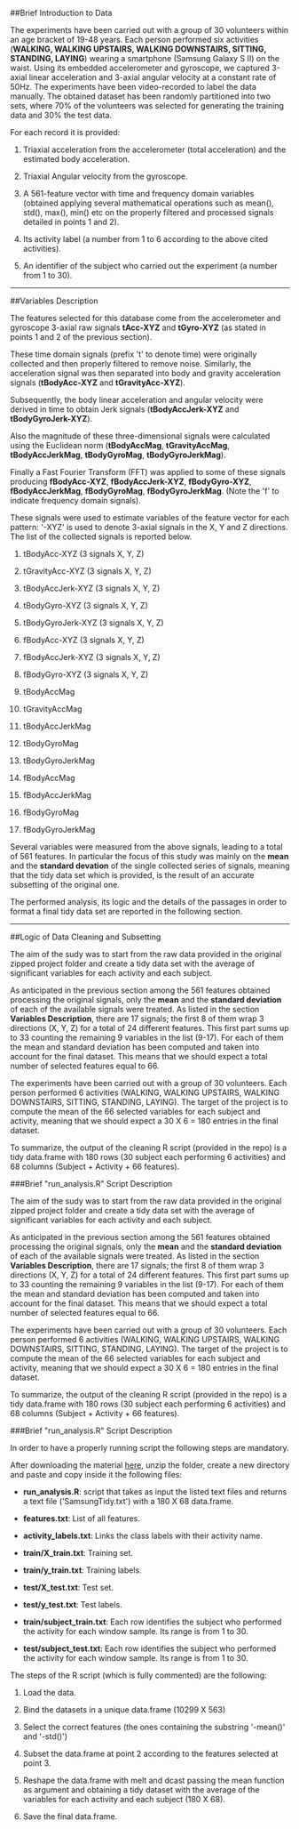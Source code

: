 ##Brief Introduction to Data

The experiments have been carried out with a group of 30 volunteers within an age bracket of 19-48 years. Each person performed six activities (**WALKING, WALKING UPSTAIRS, WALKING DOWNSTAIRS, SITTING, STANDING, LAYING**) wearing a smartphone (Samsung Galaxy S II) on the waist. Using its embedded accelerometer and gyroscope, we captured 3-axial linear acceleration and 3-axial angular velocity at a constant rate of 50Hz. The experiments have been video-recorded to label the data manually. The obtained dataset has been randomly partitioned into two sets, where 70% of the volunteers was selected for generating the training data and 30% the test data. 

For each record it is provided:

1. Triaxial acceleration from the accelerometer (total acceleration) and the estimated body acceleration.

2. Triaxial Angular velocity from the gyroscope. 

3. A 561-feature vector with time and frequency domain variables (obtained applying several mathematical operations such as mean(), std(), max(), min() etc on the properly filtered and processed signals detailed in points 1 and 2). 

4. Its activity label (a number from 1 to 6 according to the above cited activities). 

5. An identifier of the subject who carried out the experiment (a number from 1 to 30).

***

##Variables Description

The features selected for this database come from the accelerometer and gyroscope 3-axial raw signals **tAcc-XYZ** and **tGyro-XYZ** (as stated in points 1 and 2 of the previous section). 

These time domain signals (prefix 't' to denote time) were originally collected and then properly filtered to remove noise. Similarly, the acceleration signal was then separated into body and gravity acceleration signals (**tBodyAcc-XYZ** and **tGravityAcc-XYZ**). 

Subsequently, the body linear acceleration and angular velocity were derived in time to obtain Jerk signals (**tBodyAccJerk-XYZ** and **tBodyGyroJerk-XYZ**). 

Also the magnitude of these three-dimensional signals were calculated using the Euclidean norm (**tBodyAccMag**, **tGravityAccMag**, **tBodyAccJerkMag**, **tBodyGyroMag**, **tBodyGyroJerkMag**). 

Finally a Fast Fourier Transform (FFT) was applied to some of these signals producing **fBodyAcc-XYZ**, **fBodyAccJerk-XYZ**, **fBodyGyro-XYZ**, **fBodyAccJerkMag**, **fBodyGyroMag**, **fBodyGyroJerkMag**. (Note the 'f' to indicate frequency domain signals). 

These signals were used to estimate variables of the feature vector for each pattern: '-XYZ' is used to denote 3-axial signals in the X, Y and Z directions. The list of the collected signals is reported below.

1. tBodyAcc-XYZ (3 signals X, Y, Z)


2. tGravityAcc-XYZ (3 signals X, Y, Z)


3. tBodyAccJerk-XYZ (3 signals X, Y, Z)


4. tBodyGyro-XYZ (3 signals X, Y, Z)


5. tBodyGyroJerk-XYZ (3 signals X, Y, Z)


6. fBodyAcc-XYZ (3 signals X, Y, Z)


7. fBodyAccJerk-XYZ (3 signals X, Y, Z)


8. fBodyGyro-XYZ (3 signals X, Y, Z)


9. tBodyAccMag 


10. tGravityAccMag


11. tBodyAccJerkMag


12. tBodyGyroMag


13. tBodyGyroJerkMag


14. fBodyAccMag


15. fBodyAccJerkMag


16. fBodyGyroMag


17. fBodyGyroJerkMag

Several variables were measured from the above signals, leading to a total of 561 features. In particular the focus of this study was mainly on the **mean** and the **standard devation** of the single collected series of signals, meaning that the tidy data set which is provided, is the result of an accurate subsetting of the original one.

The performed analysis, its logic and the details of the passages in order to format a final tidy data set are reported in the following section.

***

##Logic of Data Cleaning and Subsetting

The aim of the sudy was to start from the raw data provided in the original zipped project folder and create a tidy data set with the average of significant variables for each activity and each subject.

As anticipated in the previous section among the 561 features obtained processing the original signals, only the **mean** and the **standard deviation** of each of the available signals were treated. As listed in the section **Variables Description**, there are 17 signals; the first 8 of them wrap 3 directions (X, Y, Z) for a total of 24 different features. This first part sums up to 33 counting the remaining 9 variables in the list (9-17). For each of them the mean and standard deviation has been computed and taken into account for the final dataset. This means that we should expect a total number of selected features equal to 66.

The experiments have been carried out with a group of 30 volunteers. Each person performed 6 activities (WALKING, WALKING UPSTAIRS, WALKING DOWNSTAIRS, SITTING, STANDING, LAYING). The target of the project is to compute the mean of the 66 selected variables for each subject and activity, meaning that we should expect a 30 X 6 = 180 entries in the final dataset.

To summarize, the output of the cleaning R script (provided in the repo) is a tidy data.frame with 180 rows (30 subject each performing 6 activities) and 68 columns (Subject + Activity + 66 features).

###Brief "run_analysis.R" Script Description

The aim of the sudy was to start from the raw data provided in the original zipped project folder and create a tidy data set with the average of significant variables for each activity and each subject.

As anticipated in the previous section among the 561 features obtained processing the original signals, only the **mean** and the **standard deviation** of each of the available signals were treated. As listed in the section **Variables Description**, there are 17 signals; the first 8 of them wrap 3 directions (X, Y, Z) for a total of 24 different features. This first part sums up to 33 counting the remaining 9 variables in the list (9-17). For each of them the mean and standard deviation has been computed and taken into account for the final dataset. This means that we should expect a total number of selected features equal to 66.

The experiments have been carried out with a group of 30 volunteers. Each person performed 6 activities (WALKING, WALKING UPSTAIRS, WALKING DOWNSTAIRS, SITTING, STANDING, LAYING). The target of the project is to compute the mean of the 66 selected variables for each subject and activity, meaning that we should expect a 30 X 6 = 180 entries in the final dataset.

To summarize, the output of the cleaning R script (provided in the repo) is a tidy data.frame with 180 rows (30 subject each performing 6 activities) and 68 columns (Subject + Activity + 66 features).

###Brief "run_analysis.R" Script Description

In order to have a properly running script the following steps are mandatory. 

After downloading the material [here](https://d396qusza40orc.cloudfront.net/getdata%2Fprojectfiles%2FUCI%20HAR%20Dataset.zip), unzip the folder, create a new directory and paste and copy inside it the following files:

-  **run_analysis.R**: script that takes as input the listed text files and returns a text file ('SamsungTidy.txt') with a 180 X 68 data.frame.


- **features.txt**: List of all features.



- **activity_labels.txt**: Links the class labels with their activity name.



- **train/X_train.txt**: Training set.



- **train/y_train.txt**: Training labels.



- **test/X_test.txt**: Test set.



- **test/y_test.txt**: Test labels.


- **train/subject_train.txt**: Each row identifies the subject who performed the activity for each window sample. Its range is from 1 to 30.


- **test/subject_test.txt**: Each row identifies the subject who performed the activity for each window sample. Its range is from 1 to 30.

The steps of the R script (which is fully commented) are the following:

1. Load the data.

2. Bind the datasets in a unique data.frame (10299 X 563)

3. Select the correct features (the ones containing the substring '-mean()' and '-std()')

4. Subset the data.frame at point 2 according to the features selected at point 3.

5. Reshape the data.frame with melt and dcast passing the mean function as argument and obtaining a tidy dataset with the average of the variables for each activity and each subject (180 X 68).

6. Save the final data.frame.

